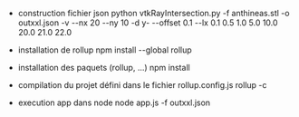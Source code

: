 * construction fichier json
	python vtkRayIntersection.py -f anthineas.stl -o outxxl.json -v --nx 20 --ny 10 -d y- --offset 0.1 --lx 0.1 0.5 1.0 5.0 10.0 20.0 21.0 22.0

* installation de rollup
	npm install --global rollup

* installation des paquets (rollup, ...)
	npm install

* compilation du projet défini dans le fichier rollup.config.js
	rollup -c

* execution app dans node
	node app.js -f outxxl.json

